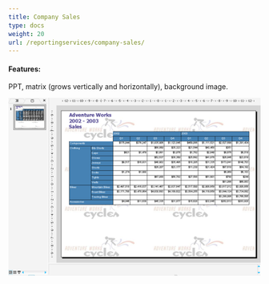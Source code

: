 ```yaml
---
title: Company Sales
type: docs
weight: 20
url: /reportingservices/company-sales/
---
```


#### **Features:**
PPT, matrix (grows vertically and horizontally), background image. 

![todo:image_alt_text](company-sales_1.png)
